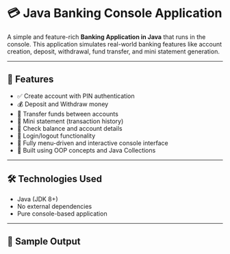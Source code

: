 # 💳 Java Banking Console Application

A simple and feature-rich **Banking Application in Java** that runs in the console. This application simulates real-world banking features like account creation, deposit, withdrawal, fund transfer, and mini statement generation.

---

## 🚀 Features

- ✅ Create account with PIN authentication
- 💰 Deposit and Withdraw money
- 🔁 Transfer funds between accounts
- 📄 Mini statement (transaction history)
- 🏦 Check balance and account details
- 🔐 Login/logout functionality
- 🧾 Fully menu-driven and interactive console interface
- 🧠 Built using OOP concepts and Java Collections

---

## 🛠️ Technologies Used

- Java (JDK 8+)
- No external dependencies
- Pure console-based application

---

## 🧪 Sample Output

